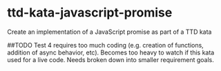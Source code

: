 # ttd-kata-javascript-promise
Create an implementation of a JavaScript promise as part of a TTD kata

##TODO
Test 4 requires too much coding (e.g. creation of functions, addition of async behavior, etc). Becomes too heavy to watch if this kata used for a live code. Needs broken down into smaller requirement goals. 